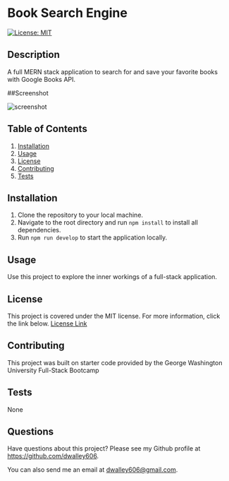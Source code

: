 # Book Search Engine

[![License: MIT](https://img.shields.io/badge/License-MIT-yellow.svg)](https://opensource.org/licenses/MIT)

## Description

A full MERN stack application to search for and save your favorite books with Google Books API.

##Screenshot

![screenshot](https://github.com/user-attachments/assets/4ce1a14b-7aa5-4aed-9d8e-d82705517863)

## Table of Contents

1. [Installation](#installation)
2. [Usage](#usage)
3. [License](#license)
4. [Contributing](#contributing)
5. [Tests](#tests)

## Installation

1. Clone the repository to your local machine.
2. Navigate to the root directory and run `npm install` to install all dependencies.
3. Run `npm run develop` to start the application locally.

## Usage

Use this project to explore the inner workings of a full-stack application.

## License

This project is covered under the MIT license. For more information, click the link below.
[License Link](https://opensource.org/licenses/MIT)

## Contributing

This project was built on starter code provided by the George Washington University Full-Stack Bootcamp

## Tests

None

## Questions

Have questions about this project? Please see my Github profile at https://github.com/dwalley606.

You can also send me an email at dwalley606@gmail.com.
